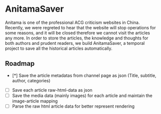 # AnitamaSaver

Anitama is one of the professional ACG criticism websites in China. Recently, we were regreted to hear that the website will stop operations for some reasons, and it will be closed therefore we cannot visit the articles any more. In order to store the articles, the knowledge and thoughts for both authors and prudent readers, we build AnitamaSaver, a temporal project to save all the historical articles automatically.

## Roadmap

* [*] Save the article metadatas from channel page as json (Title, subtitle, author, categories)
* [ ] Save each article raw-html-data as json
* [ ] Save the media data (mainly images) for each article and maintain the image-article mapping
* [ ] Parse the raw html article data for better represent rendering